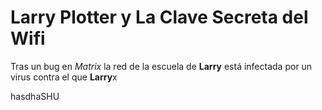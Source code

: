 # Larry Plotter y La Clave Secreta del Wifi

Tras un bug en *Matrix* la red de la escuela de **Larry** está
infectada por un virus contra el que **Larry**x

hasdhaSHU
